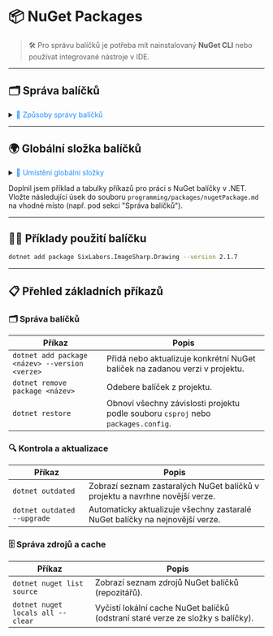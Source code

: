 # 📦 NuGet Packages

> 🛠️ Pro správu balíčků je potřeba mít nainstalovaný **NuGet CLI** nebo používat integrované nástroje v IDE.

---

## 🗂️ Správa balíčků

<details>
<summary><span style="color:#1E90FF;">🔧 Způsoby správy balíčků</span></summary>

| 💡 Typ              | 📄 Popis                                                                                   | 🕒 Používáno od/do |
|---------------------|-------------------------------------------------------------------------------------------|--------------------|
| <span style="color:#E95A84;">packages.config</span>    | Ukládá seznam všech balíčků v projektu **včetně závislostí**.<br>Balíčky jsou kopírovány do složky projektu.<br>Pomalejší buildy, větší repozitář. | < 2017             |
| <span style="color:#E95A84;">PackageReference</span>   | Balíčky se načítají přímo z **globální složky**.<br>Závislosti se spravují automaticky.<br>Rychlejší buildy, menší repozitář. | 2017+              |

---

### 📜 Detaily

#### <span style="color:#E95A84;">packages.config</span>
- Balíčky jsou uloženy v projektu (`packages` složka).
- Závislosti jsou explicitně uvedeny.
- Pomalejší buildy, větší velikost repozitáře.
- Používané před rokem 2017.

> ℹ️ Každý projekt má vlastní složku s balíčky, `.csproj` obsahuje pouze cesty.

---

#### <span style="color:#E95A84;">PackageReference</span>
- Balíčky se nestahují do projektu, ale do **globální složky**.
- Závislosti se spravují automaticky.
- Rychlejší buildy, menší nároky na prostor.
- Výchozí formát od roku 2017.

> ℹ️ Balíčky jsou spravovány centrálně, projekt využívá globální umístění.

</details>

---

## 🌍 Globální složka balíčků

<details>
<summary><span style="color:#1E90FF;">📁 Umístění globální složky</span></summary>

| 🖥️ Operační systém | 📂 Cesta k balíčkům                |
|--------------------|-------------------------------------|
| 🪟 Windows         | `%userprofile%\.nuget\packages`     |
| 🐧 Mac/Linux       | `~/.nuget/packages`                 |

> 💡 Výchozí umístění lze změnit pomocí proměnné prostředí `NUGET_PACKAGES`.

</details>

Doplnil jsem příklad a tabulky příkazů pro práci s NuGet balíčky v .NET. Vložte následující úsek do souboru `programming/packages/nugetPackage.md` na vhodné místo (např. pod sekci "Správa balíčků").

---

## 🧑‍💻 Příklady použití balíčku

```bash
dotnet add package SixLabors.ImageSharp.Drawing --version 2.1.7
```

---

## 📋 Přehled základních příkazů

### 🗂️ Správa balíčků

| Příkaz                                         | Popis                                                                                   |
|------------------------------------------------|----------------------------------------------------------------------------------------|
| `dotnet add package <název> --version <verze>` | Přidá nebo aktualizuje konkrétní NuGet balíček na zadanou verzi v projektu.             |
| `dotnet remove package <název>`                | Odebere balíček z projektu.                                                            |
| `dotnet restore`                               | Obnoví všechny závislosti projektu podle souboru `csproj` nebo `packages.config`.      |

### 🔍 Kontrola a aktualizace

| Příkaz                                         | Popis                                                                                   |
|------------------------------------------------|----------------------------------------------------------------------------------------|
| `dotnet outdated`                              | Zobrazí seznam zastaralých NuGet balíčků v projektu a navrhne novější verze.           |
| `dotnet outdated --upgrade`                    | Automaticky aktualizuje všechny zastaralé NuGet balíčky na nejnovější verze.           |

### 🗄️ Správa zdrojů a cache

| Příkaz                                         | Popis                                                                                   |
|------------------------------------------------|----------------------------------------------------------------------------------------|
| `dotnet nuget list source`                     | Zobrazí seznam zdrojů NuGet balíčků (repozitářů).                                      |
| `dotnet nuget locals all --clear`              | Vyčistí lokální cache NuGet balíčků (odstraní staré verze ze složky s balíčky).         |